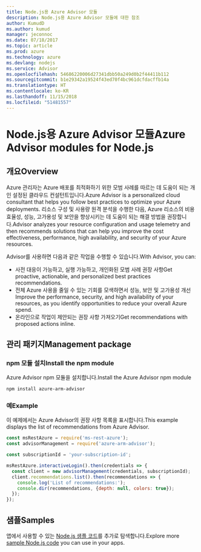 ```yaml
---
title: Node.js용 Azure Advisor 모듈
description: Node.js용 Azure Advisor 모듈에 대한 참조
author: KumudD
ms.author: kumud
manager: jeconnoc
ms.date: 07/18/2017
ms.topic: article
ms.prod: azure
ms.technology: azure
ms.devlang: nodejs
ms.service: Advisor
ms.openlocfilehash: 54686220006d27341dbb50a249d0b2f44411b112
ms.sourcegitcommit: b1e29342a19524f43ed70f4bc961dcfdacffb14a
ms.translationtype: HT
ms.contentlocale: ko-KR
ms.lasthandoff: 11/15/2018
ms.locfileid: "51481557"
---
```

# <a name="azure-advisor-modules-for-nodejs"></a><span data-ttu-id="5adc5-103">Node.js용 Azure Advisor 모듈</span><span class="sxs-lookup"><span data-stu-id="5adc5-103">Azure Advisor modules for Node.js</span></span>

## <a name="overview"></a><span data-ttu-id="5adc5-104">개요</span><span class="sxs-lookup"><span data-stu-id="5adc5-104">Overview</span></span>

<span data-ttu-id="5adc5-105">Azure 관리자는 Azure 배포를 최적화하기 위한 모범 사례를 따르는 데 도움이 되는 개인 설정된 클라우드 컨설턴트입니다.</span><span class="sxs-lookup"><span data-stu-id="5adc5-105">Azure Advisor is a personalized cloud consultant that helps you follow best practices to optimize your Azure deployments.</span></span> <span data-ttu-id="5adc5-106">리소스 구성 및 사용량 원격 분석을 수행한 다음, Azure 리소스의 비용 효율성, 성능, 고가용성 및 보안을 향상시키는 데 도움이 되는 해결 방법을 권장합니다.</span><span class="sxs-lookup"><span data-stu-id="5adc5-106">Advisor analyzes your resource configuration and usage telemetry and then recommends solutions that can help you improve the cost effectiveness, performance, high availability, and security of your Azure resources.</span></span>

<span data-ttu-id="5adc5-107">Advisor를 사용하면 다음과 같은 작업을 수행할 수 있습니다.</span><span class="sxs-lookup"><span data-stu-id="5adc5-107">With Advisor, you can:</span></span>
- <span data-ttu-id="5adc5-108">사전 대응이 가능하고, 실행 가능하고, 개인화된 모범 사례 권장 사항</span><span class="sxs-lookup"><span data-stu-id="5adc5-108">Get proactive, actionable, and personalized best practices recommendations.</span></span>
- <span data-ttu-id="5adc5-109">전체 Azure 사용을 줄일 수 있는 기회를 모색하면서 성능, 보안 및 고가용성 개선</span><span class="sxs-lookup"><span data-stu-id="5adc5-109">Improve the performance, security, and high availability of your resources, as you identify opportunities to reduce your overall Azure spend.</span></span>
- <span data-ttu-id="5adc5-110">온라인으로 작업이 제안되는 권장 사항 가져오기</span><span class="sxs-lookup"><span data-stu-id="5adc5-110">Get recommendations with proposed actions inline.</span></span>

## <a name="management-package"></a><span data-ttu-id="5adc5-111">관리 패키지</span><span class="sxs-lookup"><span data-stu-id="5adc5-111">Management package</span></span>

### <a name="install-the-npm-module"></a><span data-ttu-id="5adc5-112">npm 모듈 설치</span><span class="sxs-lookup"><span data-stu-id="5adc5-112">Install the npm module</span></span>

<span data-ttu-id="5adc5-113">Azure Advisor npm 모듈을 설치합니다.</span><span class="sxs-lookup"><span data-stu-id="5adc5-113">Install the Azure Advisor npm module</span></span>

```bash
npm install azure-arm-advisor
```

### <a name="example"></a><span data-ttu-id="5adc5-114">예</span><span class="sxs-lookup"><span data-stu-id="5adc5-114">Example</span></span>

<span data-ttu-id="5adc5-115">이 예제에서는 Azure Advisor의 권장 사항 목록을 표시합니다.</span><span class="sxs-lookup"><span data-stu-id="5adc5-115">This example displays the list of recommendations from Azure Advisor.</span></span>

```javascript
const msRestAzure = require('ms-rest-azure');
const advisorManagement = require('azure-arm-advisor');

const subscriptionId = 'your-subscription-id';

msRestAzure.interactiveLogin().then(credentials => {
  const client = new advisorManagement(credentials, subscriptionId);
  client.recommendations.list().then(recommendations => {
    console.log('List of recommendations:');
    console.dir(recommendations, {depth: null, colors: true});
  });
});
```

## <a name="samples"></a><span data-ttu-id="5adc5-116">샘플</span><span class="sxs-lookup"><span data-stu-id="5adc5-116">Samples</span></span>

<span data-ttu-id="5adc5-117">앱에서 사용할 수 있는 [Node.js 샘플 코드](https://azure.microsoft.com/resources/samples/?platform=nodejs)를 추가로 탐색합니다.</span><span class="sxs-lookup"><span data-stu-id="5adc5-117">Explore more [sample Node.js code](https://azure.microsoft.com/resources/samples/?platform=nodejs) you can use in your apps.</span></span>
